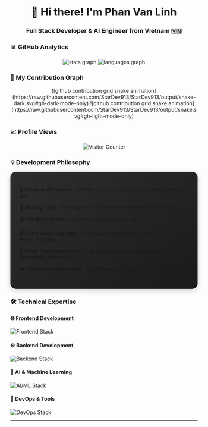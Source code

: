<div align="center">
  <h1>👋 Hi there! I'm Phan Van Linh</h1>
  <h3>Full Stack Developer & AI Engineer from Vietnam 🇻🇳</h3>
</div>

### 📊 GitHub Analytics

<div align="center">
  <img src="https://github-readme-stats.vercel.app/api?username=StarDev913&hide_title=false&hide_rank=false&show_icons=true&include_all_commits=true&count_private=true&disable_animations=false&theme=dracula&locale=en&hide_border=false" height="100" alt="stats graph"  />
  <img src="https://github-readme-stats.vercel.app/api/top-langs?username=StarDev913&locale=en&hide_title=false&layout=compact&card_width=320&langs_count=5&theme=dracula&hide_border=false" height="100" alt="languages graph"  />
</div>

### 🐍 My Contribution Graph

<div align="center">
![github contribution grid snake animation](https://raw.githubusercontent.com/StarDev913/StarDev913/output/snake-dark.svg#gh-dark-mode-only)
![github contribution grid snake animation](https://raw.githubusercontent.com/StarDev913/StarDev913/output/snake.svg#gh-light-mode-only)
</div>

### 📈 Profile Views

<div align="center">
  <img src="https://profile-counter.glitch.me/StarDev913/count.svg?" alt="Visitor Counter" />
</div>

### 💡 Development Philosophy

<div align="left" style="background: linear-gradient(145deg, #2D2D2D, #1a1a1a); padding: 25px; border-radius: 15px; box-shadow: 0 4px 15px rgba(0,0,0,0.2);">
  <p>🎯 <b>Clean Architecture</b> - Writing maintainable and scalable code is an art</p>
  <p>🔁 <b>Quality First</b> - Thorough testing ensures reliable deployments</p>
  <p>📚 <b>Portfolio-Driven</b> - Let the work speak for itself</p>
  <p>🌱 <b>Continuous Learning</b> - Embracing new technologies and methodologies</p>
  <p>💬 <b>Clear Communication</b> - The bridge between great ideas and successful execution</p>
  <p>🕊️ <b>Professional Freedom</b> - Discipline drives successful remote work</p>
</div>

### 🛠️ Technical Expertise

#### 🌐 Frontend Development
<div align="left">
  <img src="https://skillicons.dev/icons?i=react,nextjs,vue,angular,svelte,html,css,tailwind,redux,webpack" height="45" alt="Frontend Stack"/>
</div>

#### ⚙️ Backend Development
<div align="left">
  <img src="https://skillicons.dev/icons?i=nodejs,express,nestjs,django,flask,fastapi,graphql,mysql,mongodb" height="45" alt="Backend Stack"/>
</div>

#### 🤖 AI & Machine Learning
<div align="left">
  <img src="https://skillicons.dev/icons?i=pytorch,tensorflow,opencv,python,cpp" height="45" alt="AI/ML Stack"/>
</div>

#### 🚀 DevOps & Tools
<div align="left">
  <img src="https://skillicons.dev/icons?i=docker,aws,azure,git,github,gitlab,linux,nginx,postman,vscode" height="45" alt="DevOps Stack"/>
</div>

---
